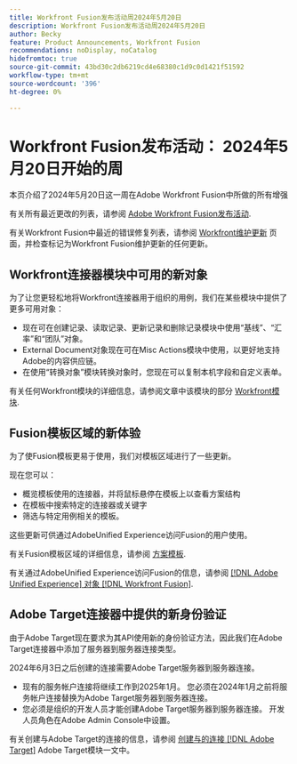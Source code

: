 ```yaml
---
title: Workfront Fusion发布活动周2024年5月20日
description: Workfront Fusion发布活动周2024年5月20日
author: Becky
feature: Product Announcements, Workfront Fusion
recommendations: noDisplay, noCatalog
hidefromtoc: true
source-git-commit: 43bd30c2db6219cd4e68380c1d9c0d1421f51592
workflow-type: tm+mt
source-wordcount: '396'
ht-degree: 0%

---
```


# Workfront Fusion发布活动： 2024年5月20日开始的周

本页介绍了2024年5月20日这一周在Adobe Workfront Fusion中所做的所有增强

有关所有最近更改的列表，请参阅 [Adobe Workfront Fusion发布活动](../../../product-announcements/product-releases/fusion-release-activity/fusion-release-activity.md).

有关Workfront Fusion中最近的错误修复列表，请参阅 [Workfront维护更新](https://experienceleague.adobe.com/docs/workfront-known-issues/releases/current-updates.html) 页面，并检查标记为Workfront Fusion维护更新的任何更新。

## Workfront连接器模块中可用的新对象

为了让您更轻松地将Workfront连接器用于组织的用例，我们在某些模块中提供了更多可用对象：

* 现在可在创建记录、读取记录、更新记录和删除记录模块中使用“基线”、“汇率”和“团队”对象。
* External Document对象现在可在Misc Actions模块中使用，以更好地支持Adobe的内容供应链。
* 在使用“转换对象”模块转换对象时，您现在可以复制本机字段和自定义表单。

有关任何Workfront模块的详细信息，请参阅文章中该模块的部分 [Workfront模块](/help/quicksilver/workfront-fusion/apps-and-their-modules/workfront-modules.md).

## Fusion模板区域的新体验

为了使Fusion模板更易于使用，我们对模板区域进行了一些更新。

现在您可以：

* 概览模板使用的连接器，并将鼠标悬停在模板上以查看方案结构
* 在模板中搜索特定的连接器或关键字
* 筛选与特定用例相关的模板。

这些更新可供通过AdobeUnified Experience访问Fusion的用户使用。

有关Fusion模板区域的详细信息，请参阅 [方案模板](/help/quicksilver/workfront-fusion/scenarios/templates/fusion-templates.md).

有关通过AdobeUnified Experience访问Fusion的信息，请参阅 [[!DNL Adobe Unified Experience] 对象 [!DNL Workfront Fusion]](/help/quicksilver/workfront-fusion/fusion-in-admin-console/fusion-unified-experience.md).

## Adobe Target连接器中提供的新身份验证

由于Adobe Target现在要求为其API使用新的身份验证方法，因此我们在Adobe Target连接器中添加了服务器到服务器连接类型。

2024年6月3日之后创建的连接需要Adobe Target服务器到服务器连接。

* 现有的服务帐户连接将继续工作到2025年1月。 您必须在2024年1月之前将服务帐户连接替换为Adobe Target服务器到服务器连接。
* 您必须是组织的开发人员才能创建Adobe Target服务器到服务器连接。 开发人员角色在Adobe Admin Console中设置。

有关创建与Adobe Target的连接的信息，请参阅 [创建与的连接 [!DNL Adobe Target]](/help/quicksilver/workfront-fusion/apps-and-their-modules/adobe-target-modules.md#create-a-connection-to-adobe-target) Adobe Target模块一文中。
